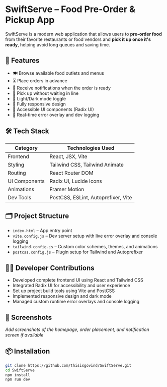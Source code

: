 # SwiftServe – Food Pre-Order & Pickup App

SwiftServe is a modern web application that allows users to **pre-order food** from their favorite restaurants or food vendors and **pick it up once it's ready**, helping avoid long queues and saving time.

## 🚀 Features

- 🍽️ Browse available food outlets and menus
- ⏳ Place orders in advance
- 📲 Receive notifications when the order is ready
- 🏃 Pick up without waiting in line
- 🌙 Light/Dark mode toggle
- 📱 Fully responsive design
- 🧩 Accessible UI components (Radix UI)
- 🔧 Real-time error overlay and dev logging

## 🛠️ Tech Stack

| Category         | Technologies Used |
|------------------|-------------------|
| Frontend         | React, JSX, Vite  |
| Styling          | Tailwind CSS, Tailwind Animate |
| Routing          | React Router DOM  |
| UI Components    | Radix UI, Lucide Icons |
| Animations       | Framer Motion     |
| Dev Tools        | PostCSS, ESLint, Autoprefixer, Vite |

## 🗂️ Project Structure

- `index.html` – App entry point
- `vite.config.js` – Dev server setup with live error overlay and console logging
- `tailwind.config.js` – Custom color schemes, themes, and animations
- `postcss.config.js` – Plugin setup for Tailwind and Autoprefixer

## 🧑‍💻 Developer Contributions

- Developed complete frontend UI using React and Tailwind CSS
- Integrated Radix UI for accessibility and user experience
- Set up project build tools using Vite and PostCSS
- Implemented responsive design and dark mode
- Managed custom runtime error overlays and console logging

## 📸 Screenshots

*Add screenshots of the homepage, order placement, and notification screen if available*

## 📦 Installation

```bash
git clone https://github.com/thisisgovind/SwiftServe.git
cd SwiftServe
npm install
npm run dev
